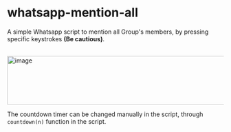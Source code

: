 # whatsapp-mention-all
A simple Whatsapp script to mention all Group's members, by pressing specific keystrokes **(Be cautious)**.

<br><img width="546" height="113" alt="image" src="https://github.com/user-attachments/assets/176b6d28-2dfd-48da-89b6-e65014e27ccc" /><br>

The countdown timer can be changed manually in the script, through `countdown(n)` function in the script.


